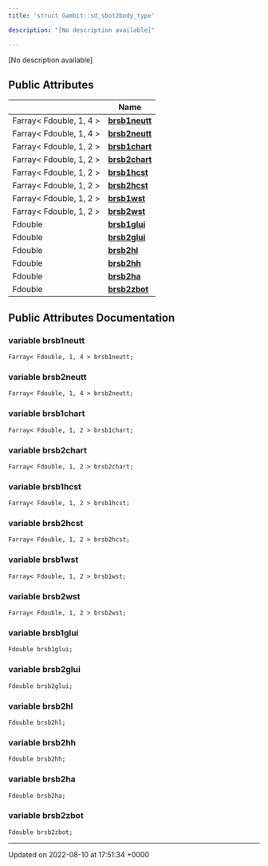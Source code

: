 ```yaml
---
title: 'struct Gambit::sd_sbot2body_type'

description: "[No description available]"

---
```









[No description available]

## Public Attributes

|                | Name           |
| -------------- | -------------- |
| Farray< Fdouble, 1, 4 > | **[brsb1neutt](/documentation/code/gambit_2-2/classes/structgambit_1_1sd__sbot2body__type/#variable-brsb1neutt)**  |
| Farray< Fdouble, 1, 4 > | **[brsb2neutt](/documentation/code/gambit_2-2/classes/structgambit_1_1sd__sbot2body__type/#variable-brsb2neutt)**  |
| Farray< Fdouble, 1, 2 > | **[brsb1chart](/documentation/code/gambit_2-2/classes/structgambit_1_1sd__sbot2body__type/#variable-brsb1chart)**  |
| Farray< Fdouble, 1, 2 > | **[brsb2chart](/documentation/code/gambit_2-2/classes/structgambit_1_1sd__sbot2body__type/#variable-brsb2chart)**  |
| Farray< Fdouble, 1, 2 > | **[brsb1hcst](/documentation/code/gambit_2-2/classes/structgambit_1_1sd__sbot2body__type/#variable-brsb1hcst)**  |
| Farray< Fdouble, 1, 2 > | **[brsb2hcst](/documentation/code/gambit_2-2/classes/structgambit_1_1sd__sbot2body__type/#variable-brsb2hcst)**  |
| Farray< Fdouble, 1, 2 > | **[brsb1wst](/documentation/code/gambit_2-2/classes/structgambit_1_1sd__sbot2body__type/#variable-brsb1wst)**  |
| Farray< Fdouble, 1, 2 > | **[brsb2wst](/documentation/code/gambit_2-2/classes/structgambit_1_1sd__sbot2body__type/#variable-brsb2wst)**  |
| Fdouble | **[brsb1glui](/documentation/code/gambit_2-2/classes/structgambit_1_1sd__sbot2body__type/#variable-brsb1glui)**  |
| Fdouble | **[brsb2glui](/documentation/code/gambit_2-2/classes/structgambit_1_1sd__sbot2body__type/#variable-brsb2glui)**  |
| Fdouble | **[brsb2hl](/documentation/code/gambit_2-2/classes/structgambit_1_1sd__sbot2body__type/#variable-brsb2hl)**  |
| Fdouble | **[brsb2hh](/documentation/code/gambit_2-2/classes/structgambit_1_1sd__sbot2body__type/#variable-brsb2hh)**  |
| Fdouble | **[brsb2ha](/documentation/code/gambit_2-2/classes/structgambit_1_1sd__sbot2body__type/#variable-brsb2ha)**  |
| Fdouble | **[brsb2zbot](/documentation/code/gambit_2-2/classes/structgambit_1_1sd__sbot2body__type/#variable-brsb2zbot)**  |

## Public Attributes Documentation

### variable brsb1neutt

```
Farray< Fdouble, 1, 4 > brsb1neutt;
```


### variable brsb2neutt

```
Farray< Fdouble, 1, 4 > brsb2neutt;
```


### variable brsb1chart

```
Farray< Fdouble, 1, 2 > brsb1chart;
```


### variable brsb2chart

```
Farray< Fdouble, 1, 2 > brsb2chart;
```


### variable brsb1hcst

```
Farray< Fdouble, 1, 2 > brsb1hcst;
```


### variable brsb2hcst

```
Farray< Fdouble, 1, 2 > brsb2hcst;
```


### variable brsb1wst

```
Farray< Fdouble, 1, 2 > brsb1wst;
```


### variable brsb2wst

```
Farray< Fdouble, 1, 2 > brsb2wst;
```


### variable brsb1glui

```
Fdouble brsb1glui;
```


### variable brsb2glui

```
Fdouble brsb2glui;
```


### variable brsb2hl

```
Fdouble brsb2hl;
```


### variable brsb2hh

```
Fdouble brsb2hh;
```


### variable brsb2ha

```
Fdouble brsb2ha;
```


### variable brsb2zbot

```
Fdouble brsb2zbot;
```


-------------------------------

Updated on 2022-08-10 at 17:51:34 +0000